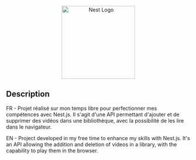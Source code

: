 <p align="center">
  <a href="http://nestjs.com/" target="blank"><img src="https://nestjs.com/img/logo-small.svg" width="200" alt="Nest Logo" /></a>
</p>

[circleci-image]: https://img.shields.io/circleci/build/github/nestjs/nest/master?token=abc123def456
[circleci-url]: https://circleci.com/gh/nestjs/nest

## Description

FR - Projet réalisé sur mon temps libre pour perfectionner mes compétences avec Nest.js. Il s'agit d'une API permettant d'ajouter et de supprimer des vidéos dans une bibliothèque, avec la possibilité de les lire dans le navigateur.

EN - Project developed in my free time to enhance my skills with Nest.js. It's an API allowing the addition and deletion of videos in a library, with the capability to play them in the browser.
